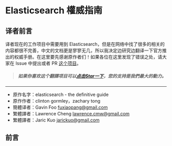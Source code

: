 # Elasticsearch 權威指南



## 译者前言
译者现在的工作项目中需要用到 Elasticsearch，但是在网络中找了很多的相关的内容都很不完善，中文的文档更是寥寥无几，所以我决定边研究边翻译一下官方推出的权威手册。在这里要先感谢原作者们！如果各位在这里发现了错误之处，请大家在 Issue 中提出或者 PR [这个项目](https://github.com/jaric/elasticsearch-definitive-guide/)。

> ##### 如果你喜欢这个翻譯项目可以[点击Star一下](https://github.com/jaric/elasticsearch-definitive-guide/)，您的支持是我們最大的動力。

****
* 原作名字：elasticsearch - the definitive guide
* 原作作者：clinton gormley，zachary tong
* 簡體译者：Gavin Foo <fuxiaopang@gmail.com>
* 繁體譯者：Lawrence Cheng <lawrence.cmw@gmail.com>
* 繁體譯者：Jaric Kuo <jarickuo@gmail.com>

## 前言


